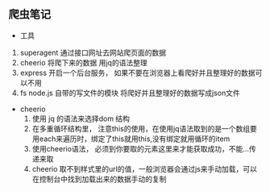 ## 爬虫笔记
- 工具
1. superagent 通过接口网址去网站爬页面的数据
2. cheerio 将爬下来的数据 用jq的语法整理
3. express 开启一个后台服务， 如果不要在浏览器上看爬好并且整理好的数据可以不用
4. fs node.js 自带的写文件的模块 将爬好并且整理好的数据写成json文件

- cheerio 
   1. 使用 jq 的语法来选择dom 结构
   2. 在多重循环结构里， 注意this的使用，在使用jq语法取到的是一个数组要用each来遍历时，绑定了this就用this,没有绑定就用循环的item
   3. 使用cheerio语法， 必须到你要取的元素这里来才能获取成功，不能...传递来取
   4. cheerio 取不到样式里的url的值，一般浏览器会通过js来手动加载，可以在控制台中找到加载出来的数据手动的复制

